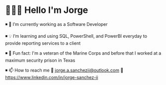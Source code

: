 #  👨🏻‍💻 Hello I'm Jorge

◾ 🧠 I’m currently working as a Software Developer 

◾ 💡 I’m learning and using SQL, PowerShell, and PowerBI everyday to provide reporting services to a client

◾ 🌵 Fun fact: I'm a veteran of the Marine Corps and before that I worked at a maximum security prison in Texas  
 
 ◾ 📫 How to reach me   📧 jorge.a.sanchezii@outlook.com 🔗 https://www.linkedin.com/in/jorge-sanchez-ii
